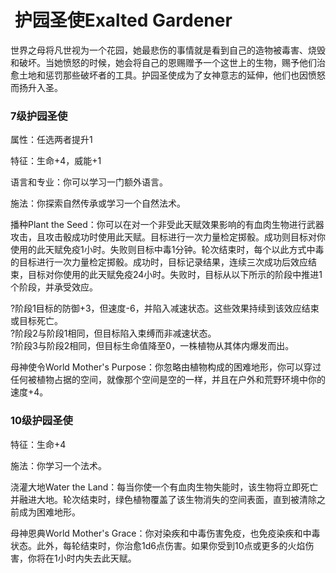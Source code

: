#  护园圣使Exalted Gardener 

世界之母将凡世视为一个花园，她最悲伤的事情就是看到自己的造物被毒害、烧毁和破坏。当她愤怒的时候，她会将自己的恩赐赠予一个这世上的生物，赐予他们治愈土地和惩罚那些破坏者的工具。护园圣使成为了女神意志的延伸，他们也因愤怒而扬升入圣。

### 7级护园圣使

属性：任选两者提升1

特征：生命+4，威能+1

语言和专业：你可以学习一门额外语言。

施法：你探索自然传承或学习一个自然法术。

播种Plant the
Seed：你可以在对一个非受此天赋效果影响的有血肉生物进行武器攻击，且攻击骰成功时使用此天赋。目标进行一次力量检定掷骰。成功则目标对你使用的此天赋免疫1小时。失败则目标中毒1分钟。轮次结束时，每个以此方式中毒的目标进行一次力量检定掷骰。成功时，目标记录结果，连续三次成功后效应结束，目标对你使用的此天赋免疫24小时。失败时，目标从以下所示的阶段中推进1个阶段，并承受效应。

?阶段1目标的防御+3，但速度-6，并陷入减速状态。这些效果持续到该效应结束或目标死亡。\
?阶段2与阶段1相同，但目标陷入束缚而非减速状态。\
?阶段3与阶段2相同，但目标生命值降至0，一株植物从其体内爆发而出。

母神使令World Mother's
Purpose：你忽略由植物构成的困难地形，你可以穿过任何被植物占据的空间，就像那个空间是空的一样，并且在户外和荒野环境中你的速度+4。

### 10级护园圣使

特征：生命+4

施法：你学习一个法术。

浇灌大地Water the
Land：每当你使一个有血肉生物失能时，该生物将立即死亡并融进大地。轮次结束时，绿色植物覆盖了该生物消失的空间表面，直到被清除之前成为困难地形。

母神恩典World Mother's
Grace：你对染疾和中毒伤害免疫，也免疫染疾和中毒状态。此外，每轮结束时，你治愈1d6点伤害。如果你受到10点或更多的火焰伤害，你将在1小时内失去此天赋。

